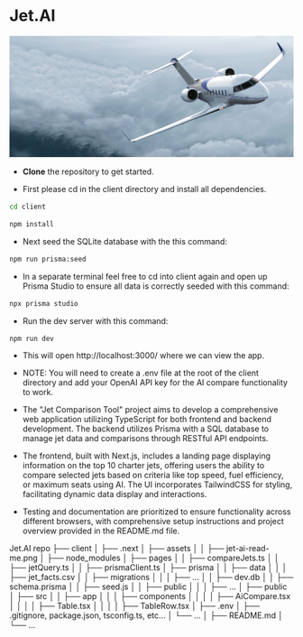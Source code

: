 # Jet.AI

 <p align="center">
  <img width="1000" src="./client/assets/jet-ai-read-me-img.png">
</p>

- **Clone** the repository to get started.

- First please cd in the client directory and install all dependencies.

```bash
cd client
```

```bash
npm install
```

- Next seed the SQLite database with the this command:

```bash
npm run prisma:seed
```

- In a separate terminal feel free to cd into client again and open up Prisma Studio to ensure all data is correctly seeded with this command:

```bash
npx prisma studio
```

- Run the dev server with this command:

```bash
npm run dev
```

- This will open http://localhost:3000/ where we can view the app.

- NOTE: You will need to create a .env file at the root of the client directory and add your OpenAI API key for the AI compare functionality to work.
  
- The "Jet Comparison Tool" project aims to develop a comprehensive web application utilizing TypeScript for both frontend and backend development. The backend utilizes Prisma with a SQL database to manage jet data and comparisons through RESTful API endpoints. 

- The frontend, built with Next.js, includes a landing page displaying information on the top 10 charter jets, offering users the ability to compare selected jets based on criteria like top speed, fuel efficiency, or maximum seats using AI. The UI incorporates TailwindCSS for styling, facilitating dynamic data display and interactions. 

- Testing and documentation are prioritized to ensure functionality across different browsers, with comprehensive setup instructions and project overview provided in the README.md file.


Jet.AI repo
├── client
│   ├── .next
│   ├── assets
│   │   ├── jet-ai-read-me.png
│   ├── node_modules
│   ├── pages
│   │   ├── compareJets.ts
│   │   ├── jetQuery.ts
│   │   ├── prismaClient.ts
│   ├── prisma
│   │   ├── data
│   │   │   ├── jet_facts.csv
│   │   ├── migrations
│   │   │   ├── ...
│   │   ├── dev.db
│   │   ├── schema.prisma
│   │   ├── seed.js
│   │   ├── public
│   │   │   ├── ...
│   ├── public
│   ├── src
│   │   ├── app
│   │   │   ├── components
│   │   │   │   ├── AiCompare.tsx
│   │   │   │   ├── Table.tsx
│   │   │   │   ├── TableRow.tsx
│   ├── .env
│   ├── .gitignore, package.json, tsconfig.ts, etc...
│   └── ...
│
├── README.md
│
└── ...

